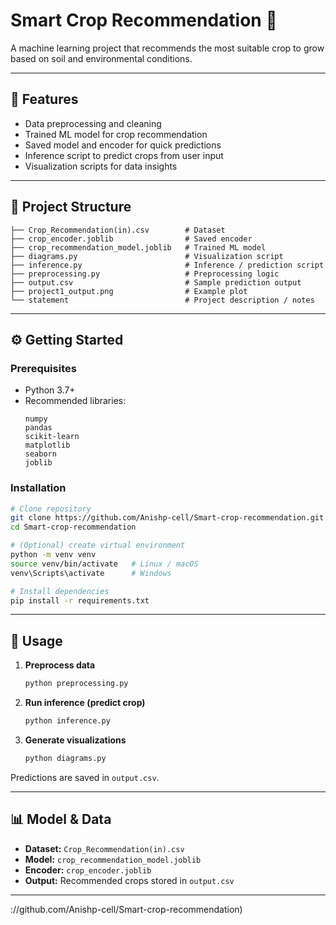 # Smart Crop Recommendation 🌱

A machine learning project that recommends the most suitable crop to grow based on soil and environmental conditions.  

---

## 📌 Features
- Data preprocessing and cleaning  
- Trained ML model for crop recommendation  
- Saved model and encoder for quick predictions  
- Inference script to predict crops from user input  
- Visualization scripts for data insights  

---

## 📂 Project Structure
```
├── Crop_Recommendation(in).csv        # Dataset  
├── crop_encoder.joblib                # Saved encoder  
├── crop_recommendation_model.joblib   # Trained ML model  
├── diagrams.py                        # Visualization script  
├── inference.py                       # Inference / prediction script  
├── preprocessing.py                   # Preprocessing logic  
├── output.csv                         # Sample prediction output  
├── project1_output.png                # Example plot  
└── statement                          # Project description / notes  
```

---

## ⚙️ Getting Started

### Prerequisites
- Python 3.7+  
- Recommended libraries:  
  ```
  numpy
  pandas
  scikit-learn
  matplotlib
  seaborn
  joblib
  ```

### Installation
```bash
# Clone repository
git clone https://github.com/Anishp-cell/Smart-crop-recommendation.git
cd Smart-crop-recommendation

# (Optional) create virtual environment
python -m venv venv
source venv/bin/activate   # Linux / macOS
venv\Scripts\activate      # Windows

# Install dependencies
pip install -r requirements.txt
```

---

## 🚀 Usage

1. **Preprocess data**
   ```bash
   python preprocessing.py
   ```

2. **Run inference (predict crop)**
   ```bash
   python inference.py
   ```

3. **Generate visualizations**
   ```bash
   python diagrams.py
   ```

Predictions are saved in `output.csv`.

---

## 📊 Model & Data
- **Dataset:** `Crop_Recommendation(in).csv`  
- **Model:** `crop_recommendation_model.joblib`  
- **Encoder:** `crop_encoder.joblib`  
- **Output:** Recommended crops stored in `output.csv`

---

://github.com/Anishp-cell/Smart-crop-recommendation)
